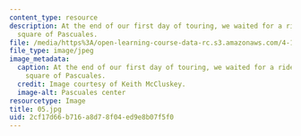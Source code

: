 ```yaml
---
content_type: resource
description: At the end of our first day of touring, we waited for a ride in the town
  square of Pascuales.
file: /media/https%3A/open-learning-course-data-rc.s3.amazonaws.com/4-170-ecuador-workshop-fall-2006/2cf17d66b716a8d78f04ed9e8b07f5f0_05.jpg
file_type: image/jpeg
image_metadata:
  caption: At the end of our first day of touring, we waited for a ride in the town
    square of Pascuales.
  credit: Image courtesy of Keith McCluskey.
  image-alt: Pascuales center
resourcetype: Image
title: 05.jpg
uid: 2cf17d66-b716-a8d7-8f04-ed9e8b07f5f0
---
```

